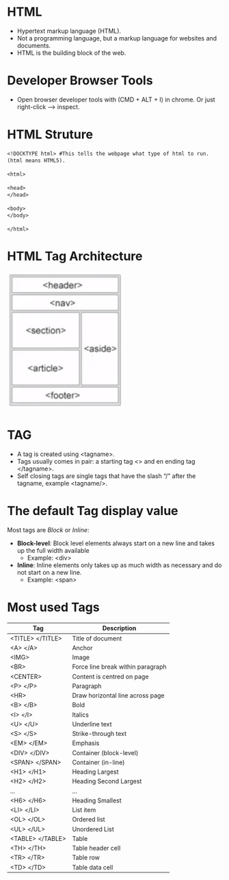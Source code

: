 
# HTML
*	Hypertext markup language (HTML). 
*	Not a programming language, but a markup language for websites and documents. 
*	HTML is the building block of the web. 

# Developer Browser Tools
* Open browser developer tools with (CMD + ALT + I) in chrome. Or just right-click --> inspect. 

# HTML Struture
```
<!DOCKTYPE html> #This tells the webpage what type of html to run. (html means HTML5). 

<html>

<head>
</head>

<body>
</body>

</html>
```

# HTML Tag Architecture
<img src="images/HTML_tag_info.jpg" width="275">

# TAG
* A tag is created using \<tagname\>. 
* Tags usually comes in pair: a starting tag \<\> and en ending tag \</tagname\>.  
* Self closing tags are single tags that have the slash “/” after the tagname, example \<tagname/\>. 

# The default Tag display value 
Most tags are *Block* or *Inline*:
* **Block-level**: Block level elements always start on a new line and takes up the full width available
  * Example: \<div\>
* **Inline**: Inline elements only takes up as much width as necessary and do not start on a new line. 
  * Example: \<span\>

# Most used Tags
| Tag  | Description  |
|------|--------|
| \<TITLE\> \</TITLE\> | Title of document |
| \<A\> \</A\> | Anchor |
| \<IMG\> | Image |
| \<BR\> | Force line break within paragraph |
| \<CENTER\> </CENTER> | Content is centred on page |
| \<P\> \</P\> | Paragraph |
| \<HR\> | Draw horizontal line across page |
| \<B\> \</B\> | Bold |
| \<I\> \</I\> | Italics |
| \<U\> \</U\> | Underline text |
| \<S\> \</S\> | Strike-through text |
| \<EM\> \</EM\> | Emphasis |
| \<DIV\> \</DIV\> | Container (block-level) |
| \<SPAN\> \</SPAN\> | Container (in-line) |
| \<H1\> \</H1\>  | Heading Largest |
| \<H2\> \</H2\> | Heading Second Largest |
| ... | ... |
| \<H6\> \</H6\> | Heading Smallest |
| \<LI\> \</LI\> | List item |
| \<OL\> \</OL\> | Ordered list |
| \<UL\> \</UL\> | Unordered List |
| \<TABLE\> \</TABLE\> | Table |
| \<TH\> \</TH\> | Table header cell |
| \<TR\> \</TR\> | Table row |
| \<TD\> \</TD\> | Table data cell |
